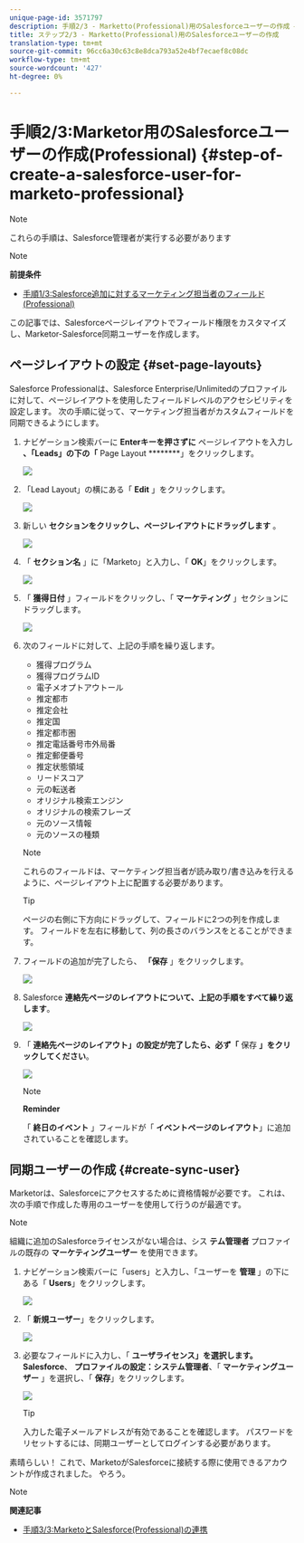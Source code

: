```yaml
---
unique-page-id: 3571797
description: 手順2/3 - Marketto(Professional)用のSalesforceユーザーの作成 — Marketto Docs — 製品ドキュメント
title: ステップ2/3 - Marketto(Professional)用のSalesforceユーザーの作成
translation-type: tm+mt
source-git-commit: 96cc6a30c63c8e8dca793a52e4bf7ecaef8c08dc
workflow-type: tm+mt
source-wordcount: '427'
ht-degree: 0%

---
```



# 手順2/3:Marketor用のSalesforceユーザーの作成(Professional) {#step-of-create-a-salesforce-user-for-marketo-professional}

>[!NOTE]
>
>これらの手順は、Salesforce管理者が実行する必要があります

>[!NOTE]
>
>**前提条件**
>
>* [手順1/3:Salesforce追加に対するマーケティング担当者のフィールド(Professional)](step-1-of-3-add-marketo-fields-to-salesforce-professional.md)

>



この記事では、Salesforceページレイアウトでフィールド権限をカスタマイズし、Marketor-Salesforce同期ユーザーを作成します。

## ページレイアウトの設定 {#set-page-layouts}

Salesforce Professionalは、Salesforce Enterprise/Unlimitedのプロファイルに対して、ページレイアウトを使用したフィールドレベルのアクセシビリティを設定します。 次の手順に従って、マーケティング担当者がカスタムフィールドを同期できるようにします。

1. ナビゲーション検索バーに **Enterキーを押さずに** ページレイアウトを入力し **、「Leads」の下の「** Page Layout ********」をクリックします。

   ![](assets/image2016-2-26-12-3a58-3a32.png)

1. 「Lead Layout」の横にある「 **Edit** 」をクリックします。

   ![](assets/image2016-2-26-13-3a2-3a46.png)

1. 新しい **セクションをクリックし、ページレイアウトにドラッグします** 。

   ![](assets/image2014-12-9-12-3a56-3a40.png)

1. 「 **セクション名** 」に「Marketo」と入力し、「 **OK**」をクリックします。

   ![](assets/image2014-12-9-12-3a56-3a52.png)

1. 「 **獲得日付** 」フィールドをクリックし、「 **マーケティング** 」セクションにドラッグします。

   ![](assets/image2014-12-9-12-3a57-3a0.png)

1. 次のフィールドに対して、上記の手順を繰り返します。

   * 獲得プログラム
   * 獲得プログラムID
   * 電子メオプトアウトール
   * 推定都市
   * 推定会社
   * 推定国
   * 推定都市圏
   * 推定電話番号市外局番
   * 推定郵便番号
   * 推定状態領域
   * リードスコア
   * 元の転送者
   * オリジナル検索エンジン
   * オリジナルの検索フレーズ
   * 元のソース情報
   * 元のソースの種類

   >[!NOTE]
   >
   >これらのフィールドは、マーケティング担当者が読み取り/書き込みを行えるように、ページレイアウト上に配置する必要があります。

   >[!TIP]
   >
   >ページの右側に下方向にドラッグして、フィールドに2つの列を作成します。 フィールドを左右に移動して、列の長さのバランスをとることができます。

1. フィールドの追加が完了したら、 **「保存** 」をクリックします。

   ![](assets/image2014-12-9-12-3a57-3a10.png)

1. Salesforce **連絡先ページのレイアウトについて、上記の手順をすべて繰り返します**。

   ![](assets/image2016-2-26-13-3a10-3a1.png)

1. 「 **連絡先ページのレイアウト」の設定が完了したら、必ず「** 保存 **」をクリックしてください**。

   ![](assets/image2014-12-9-12-3a57-3a30.png)

   >[!NOTE]
   >
   >**Reminder**
   >
   >
   >「 **終日のイベント** 」フィールドが「 **イベントページのレイアウト**」に追加されていることを確認します。

## 同期ユーザーの作成 {#create-sync-user}

Marketorは、Salesforceにアクセスするために資格情報が必要です。 これは、次の手順で作成した専用のユーザーを使用して行うのが最適です。

>[!NOTE]
>
>組織に追加のSalesforceライセンスがない場合は、シス **テム管理者** プロファイルの既存の **マーケティングユーザー** を使用できます。

1. ナビゲーション検索バーに「users」と入力し、「ユーザーを **管理** 」の下にある「 **Users**」をクリックします。

   ![](assets/image2014-12-9-12-3a57-3a42.png)

1. 「 **新規ユーザー**」をクリックします。

   ![](assets/image2014-12-9-12-3a58-3a1.png)

1. 必要なフィールドに入力し、「 **ユーザライセンス」を選択します。Salesforce**、 **プロファイルの設定：システム管理者**、「 **マーケティングユーザー** 」を選択し、「 **保存**」をクリックします。

   ![](assets/image2014-12-9-12-3a58-3a11.png)

   >[!TIP]
   >
   >入力した電子メールアドレスが有効であることを確認します。 パスワードをリセットするには、同期ユーザーとしてログインする必要があります。

素晴らしい！ これで、MarketoがSalesforceに接続する際に使用できるアカウントが作成されました。 やろう。

>[!NOTE]
>
>**関連記事**
>
>* [手順3/3:MarketoとSalesforce(Professional)の連携](step-3-of-3-connect-marketo-and-salesforce-professional.md)

>




